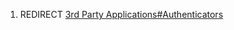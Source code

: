 1.  REDIRECT [3rd Party
    Applications\#Authenticators](3rd_Party_Applications#Authenticators "wikilink")